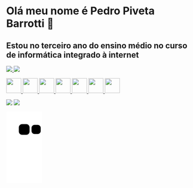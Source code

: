 # Olá meu nome é Pedro Piveta Barrotti 👋
## Estou no terceiro ano do ensino médio no curso de informática integrado à internet

<div>
  <a href="https://github.com/PedroPiveta">
  <img height="150em" src="https://github-readme-stats.vercel.app/api?username=PedroPiveta&show_icons=true&theme=radical&include_all_commits=true&count_private=true"/> 
  <img height="150em" src="https://github-readme-stats.vercel.app/api/top-langs/?username=PedroPiveta&layout=compact&langs_count=7&theme=radical"/>  
</div>

<img  width="40" height="40" src="https://cdn.jsdelivr.net/gh/devicons/devicon/icons/html5/html5-original-wordmark.svg" /> <img  width="40" height="40" src="https://cdn.jsdelivr.net/gh/devicons/devicon/icons/css3/css3-original-wordmark.svg" /> <img src="https://cdn.jsdelivr.net/gh/devicons/devicon/icons/javascript/javascript-original.svg" width="40" height="40" /> <img  width="40" height="40" src="https://cdn.jsdelivr.net/gh/devicons/devicon/icons/csharp/csharp-original.svg" /> <img  width="40" height="40" src="https://cdn.jsdelivr.net/gh/devicons/devicon/icons/php/php-original.svg" /> <img  width="40" height="40" src="https://cdn.jsdelivr.net/gh/devicons/devicon/icons/python/python-original.svg" /> <img width="40"   height="40" src="https://cdn.jsdelivr.net/gh/devicons/devicon/icons/arduino/arduino-original.svg" />
      
[<img src="https://img.shields.io/badge/twitter-%231DA1F2.svg?&style=for-the-badge&logo=twitter&logoColor=white" />](https://twitter.com/PedroPibarrotti) [<img src = "https://img.shields.io/badge/instagram-%23E4405F.svg?&style=for-the-badge&logo=instagram&logoColor=white">](https://www.instagram.com/pivetapedro/) 
<!--
**PedroPiveta/PedroPiveta** is a ✨ _special_ ✨ repository because its `README.md` (this file) appears on your GitHub profile.
-->
![Snake animation](https://github.com/PedroPiveta/PedroPiveta/blob/output/github-contribution-grid-snake.svg)
